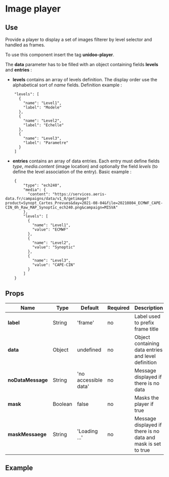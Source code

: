 # Image player

## Use 

Provide a player to display a set of images filterer by level selector and handled as frames.

To use this component insert the tag **unidoo-player**.

The **data** parameter has to be filled with an object containing fields **levels** and **entries** :

- **levels** contains an array of levels definition. The display order use the alphabetical sort of *name* fields. Definition example :

```
    "levels": [
      {
        "name": "Level1",
        "label": "Modele"
      },
      {
        "name": "Level2",
        "label": "Echelle"
      },
      {
        "name": "Level3",
        "label": "Parametre"
      }
    ]
```

- **entries** contains an array of data entries. Each entry must define fields *type*, *media.content* (image location) and optionally the field *levels* (to define the level association of the entry). Basic example :

```
    {
        "type": "ech240",
        "media": {
          "content": "https://services.aeris-data.fr/campaigns/data/v1_0/getimage?product=Synopt_Cartes_Prevues&day=2021-08-04&file=20210804_ECMWF_CAPE-CIN_0h_Raw_MAP_Synoptic_ech240.png&campaign=MISVA"
        },
        "levels": [
          {
            "name": "Level1",
            "value": "ECMWF"
          },
          {
            "name": "Level2",
            "value": "Synoptic"
          },
          {
            "name": "Level3",
            "value": "CAPE-CIN"
          }
        ]
    }
```


## Props

| Name          | Type           | Default  | Required   | Description  |
| ------------- |----------------| --------- | ---------|--------------|
| **label**          | String | 'frame' | no | Label used to prefix frame title |
| **data**          | Object | undefined | no | Object containing data entries and level definition |
| **noDataMessage**          | String | 'no accessible data' | no | Message displayed if there is no data |
| **mask**          | Boolean | false | no | Masks the player if true |
| **maskMessaege**          | String | 'Loading ...' | no | Message displayed if there is no data and mask is set to true |

## Example

<demo-unidoo-player/>

